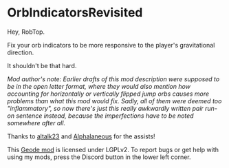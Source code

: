 # OrbIndicatorsRevisited
Hey, RobTop.

Fix your orb indicators to be more responsive to the player's gravitational direction.

It shouldn't be that hard.

*Mod author's note: Earlier drafts of this mod description were supposed to be in the open letter format, where they would also mention how accounting for horizontally or vertically flipped jump orbs causes more problems than what this mod would fix. Sadly, all of them were deemed too "inflammatory", so now there's just this really awkwardly written pair run-on sentence instead, because the imperfections have to be noted somewhere after all.*

Thanks to [altalk23](https://github.com/altalk23) and [Alphalaneous](https://github.com/Alphalaneous) for the assists!

This [Geode mod](https://geode-sdk.org) is licensed under LGPLv2. To report bugs or get help with using my mods, press the Discord button in the lower left corner.